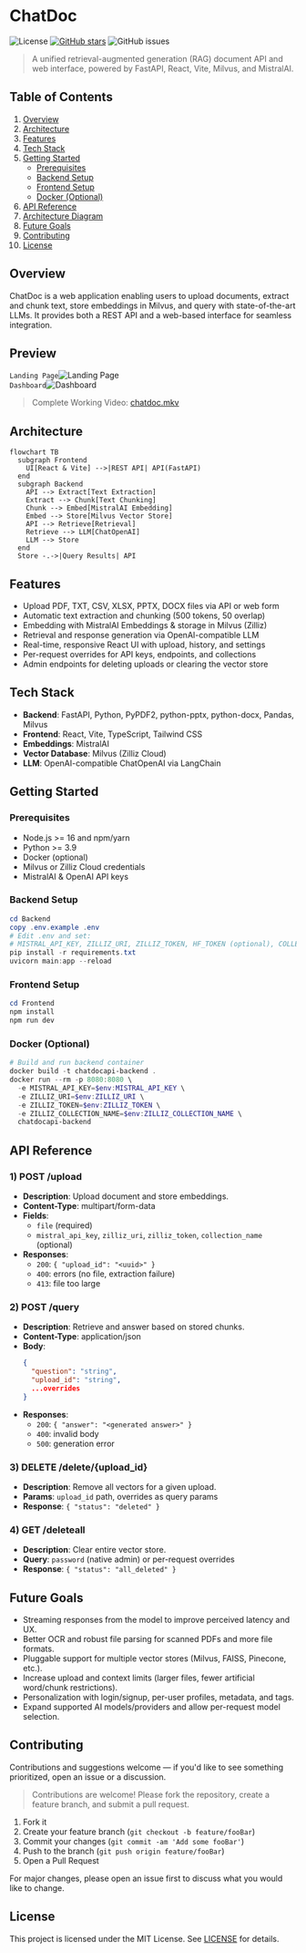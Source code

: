 # ChatDoc
![License](https://img.shields.io/github/license/0xarchit/chatdoc)
[![GitHub stars](https://img.shields.io/github/stars/0xarchit/chatdoc?style=social)](https://github.com/0xarchit/chatdoc/stargazers)
![GitHub issues](https://img.shields.io/github/issues/0xarchit/chatdoc)

> A unified retrieval-augmented generation (RAG) document API and web interface, powered by FastAPI, React, Vite, Milvus, and MistralAI.

## Table of Contents
1. [Overview](#overview)
2. [Architecture](#architecture)
3. [Features](#features)
4. [Tech Stack](#tech-stack)
5. [Getting Started](#getting-started)
   - [Prerequisites](#prerequisites)
   - [Backend Setup](#backend-setup)
   - [Frontend Setup](#frontend-setup)
   - [Docker (Optional)](#docker-optional)
6. [API Reference](#api-reference)
7. [Architecture Diagram](#architecture-diagram)
8. [Future Goals](#future-goals)
9. [Contributing](#contributing)
10. [License](#license)

## Overview
ChatDoc is a web application enabling users to upload documents, extract and chunk text, store embeddings in Milvus, and query with state-of-the-art LLMs. It provides both a REST API and a web-based interface for seamless integration.

## Preview
`Landing Page`![Landing Page](assets/Landing.png)  
`Dashboard`![Dashboard](assets/Dashboard.png)

> Complete Working Video: [chatdoc.mkv](assets/chatdoc.mkv)

## Architecture
```mermaid
flowchart TB
  subgraph Frontend
    UI[React & Vite] -->|REST API| API(FastAPI)
  end
  subgraph Backend
    API --> Extract[Text Extraction]
    Extract --> Chunk[Text Chunking]
    Chunk --> Embed[MistralAI Embedding]
    Embed --> Store[Milvus Vector Store]
    API --> Retrieve[Retrieval]
    Retrieve --> LLM[ChatOpenAI]
    LLM --> Store
  end
  Store -.->|Query Results| API
```

## Features
- Upload PDF, TXT, CSV, XLSX, PPTX, DOCX files via API or web form
- Automatic text extraction and chunking (500 tokens, 50 overlap)
- Embedding with MistralAI Embeddings & storage in Milvus (Zilliz)
- Retrieval and response generation via OpenAI-compatible LLM
- Real-time, responsive React UI with upload, history, and settings
- Per-request overrides for API keys, endpoints, and collections
- Admin endpoints for deleting uploads or clearing the vector store

## Tech Stack
- **Backend**: FastAPI, Python, PyPDF2, python-pptx, python-docx, Pandas, Milvus
- **Frontend**: React, Vite, TypeScript, Tailwind CSS
- **Embeddings**: MistralAI
- **Vector Database**: Milvus (Zilliz Cloud)
- **LLM**: OpenAI-compatible ChatOpenAI via LangChain

## Getting Started

### Prerequisites
- Node.js >= 16 and npm/yarn
- Python >= 3.9
- Docker (optional)
- Milvus or Zilliz Cloud credentials
- MistralAI & OpenAI API keys

### Backend Setup
```powershell
cd Backend
copy .env.example .env
# Edit .env and set:
# MISTRAL_API_KEY, ZILLIZ_URI, ZILLIZ_TOKEN, HF_TOKEN (optional), COLLECTION_NAME
pip install -r requirements.txt
uvicorn main:app --reload
```

### Frontend Setup
```powershell
cd Frontend
npm install
npm run dev
```

### Docker (Optional)
```powershell
# Build and run backend container
docker build -t chatdocapi-backend .
docker run --rm -p 8080:8080 \
  -e MISTRAL_API_KEY=$env:MISTRAL_API_KEY \
  -e ZILLIZ_URI=$env:ZILLIZ_URI \
  -e ZILLIZ_TOKEN=$env:ZILLIZ_TOKEN \
  -e ZILLIZ_COLLECTION_NAME=$env:ZILLIZ_COLLECTION_NAME \
  chatdocapi-backend
```

## API Reference

### 1) POST /upload
- **Description**: Upload document and store embeddings.
- **Content-Type**: multipart/form-data
- **Fields**:
  - `file` (required)
  - `mistral_api_key`, `zilliz_uri`, `zilliz_token`, `collection_name` (optional)
- **Responses**:
  - `200`: `{ "upload_id": "<uuid>" }`
  - `400`: errors (no file, extraction failure)
  - `413`: file too large

### 2) POST /query
- **Description**: Retrieve and answer based on stored chunks.
- **Content-Type**: application/json
- **Body**:
  ```json
  {
    "question": "string",
    "upload_id": "string",
    ...overrides
  }
  ```
- **Responses**:
  - `200`: `{ "answer": "<generated answer>" }`
  - `400`: invalid body
  - `500`: generation error

### 3) DELETE /delete/{upload_id}
- **Description**: Remove all vectors for a given upload.
- **Params**: `upload_id` path, overrides as query params
- **Response**: `{ "status": "deleted" }`

### 4) GET /deleteall
- **Description**: Clear entire vector store.
- **Query**: `password` (native admin) or per-request overrides
- **Response**: `{ "status": "all_deleted" }`

## Future Goals
- Streaming responses from the model to improve perceived latency and UX.
- Better OCR and robust file parsing for scanned PDFs and more file formats.
- Pluggable support for multiple vector stores (Milvus, FAISS, Pinecone, etc.).
- Increase upload and context limits (larger files, fewer artificial word/chunk restrictions).
- Personalization with login/signup, per-user profiles, metadata, and tags.
- Expand supported AI models/providers and allow per-request model selection.



## Contributing
Contributions and suggestions welcome — if you'd like to see something prioritized, open an issue or a discussion.
> Contributions are welcome! Please fork the repository, create a feature branch, and submit a pull request.
1. Fork it
2. Create your feature branch (`git checkout -b feature/fooBar`)
3. Commit your changes (`git commit -am 'Add some fooBar'`)
4. Push to the branch (`git push origin feature/fooBar`)
5. Open a Pull Request

For major changes, please open an issue first to discuss what you would like to change.

## License
This project is licensed under the MIT License. See [LICENSE](LICENSE) for details.
